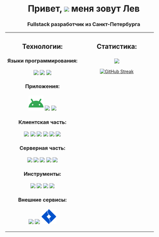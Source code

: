 <h1 align="center">Привет, <img src="https://github.com/blackcater/blackcater/raw/main/images/Hi.gif" height="32"/> меня зовут Лев</h1>
<h3 align="center">Fullstack разработчик из Санкт-Петербурга</h3>

<table>
<tr>
<td valign="top" width="50%">
<div align="center">  
<h2 align="center">Технологии:</h2>
<h3 align="center"> Языки программирования: <br><br>
<img src="https://github.com/FollowTheOwlets/FollowTheOwlets/blob/main/icos/ts.svg">
<img src="https://github.com/FollowTheOwlets/FollowTheOwlets/blob/main/icos/c++.svg">
<img src="https://github.com/FollowTheOwlets/FollowTheOwlets/blob/main/icos/java.svg">
</h3>

<h3 align="center"> Приложения: <br><br>
<img src="https://github.com/FollowTheOwlets/FollowTheOwlets/blob/main/icos/android.svg">
<img src="https://github.com/FollowTheOwlets/FollowTheOwlets/blob/main/icos/flutter.svg">
<img src="https://github.com/FollowTheOwlets/FollowTheOwlets/blob/main/icos/qt.svg">
</h3>

<h3 align="center"> Клиентская часть: <br><br>
<img src="https://github.com/FollowTheOwlets/FollowTheOwlets/blob/main/icos/react.svg">
<img src="https://github.com/FollowTheOwlets/FollowTheOwlets/blob/main/icos/vue.svg">
<img src="https://github.com/FollowTheOwlets/FollowTheOwlets/blob/main/icos/pug.svg">
<img src="https://github.com/FollowTheOwlets/FollowTheOwlets/blob/main/icos/sass.svg">
<img src="https://github.com/FollowTheOwlets/FollowTheOwlets/blob/main/icos/material.svg">
<img src="https://github.com/FollowTheOwlets/FollowTheOwlets/blob/main/icos/vaadin.svg">
</h3>

<h3 align="center"> Серверная часть: <br><br>
<img src="https://github.com/FollowTheOwlets/FollowTheOwlets/blob/main/icos/nest.svg">
<img src="https://github.com/FollowTheOwlets/FollowTheOwlets/blob/main/icos/spring.svg">
<img src="https://github.com/FollowTheOwlets/FollowTheOwlets/blob/main/icos/psql.svg">
<img src="https://github.com/FollowTheOwlets/FollowTheOwlets/blob/main/icos/cassandra.svg">
<img src="https://github.com/FollowTheOwlets/FollowTheOwlets/blob/main/icos/mongo.svg">
</h3>

<h3 align="center"> Инструменты: <br><br>
<img src="https://github.com/FollowTheOwlets/FollowTheOwlets/blob/main/icos/maven.svg">
<img src="https://github.com/FollowTheOwlets/FollowTheOwlets/blob/main/icos/docker.svg">
<img src="https://github.com/FollowTheOwlets/FollowTheOwlets/blob/main/icos/git.svg">
<img src="https://github.com/FollowTheOwlets/FollowTheOwlets/blob/main/icos/gulp.svg">
</h3>

<h3 align="center"> Внешние сервисы: <br><br>
<img src="https://github.com/FollowTheOwlets/FollowTheOwlets/blob/main/icos/minio.svg">
<img src="https://github.com/FollowTheOwlets/FollowTheOwlets/blob/main/icos/openai.svg">
<img src="https://github.com/FollowTheOwlets/FollowTheOwlets/blob/main/icos/jira.svg">
</h3>
</div>
</td>
<td valign="top" width="50%">
<div align="center">  
<h2 align="center">
Статистика:</h2>
<h3  align="center"> <img  align="center" src="https://github-profile-trophy.vercel.app/?username=FollowTheOwlets&title=MultiLanguage&column=1">
</h3>

[![GitHub Streak](https://github-readme-streak-stats.herokuapp.com/?user=FollowTheOwlets)](https://git.io/streak-stats)
</div>
</td>
</tr>
</table>  